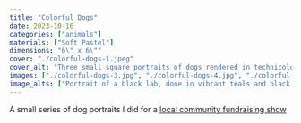 ```yaml
---
title: "Colorful Dogs"
date: 2023-10-16
categories: ["animals"]
materials: ["Soft Pastel"]
dimensions: "6\" x 6\""
cover: "./colorful-dogs-1.jpeg"
cover_alt: "Three small square portraits of dogs rendered in technicolor"
images: ["./colorful-dogs-3.jpg", "./colorful-dogs-4.jpg", "./colorful-dogs-5.jpg", "./colorful-dogs-2.jpg"]
image_alts: ["Portrait of a black lab, done in vibrant teals and black with gold highlights", "Poodle rendered in blues, purples, and teals", "German shepherd dog with vibrant pink and orange fur", "All three portraits in a loose pile next to soft pastel pencils"]
---
```

A small series of dog portraits I did for a [local community fundraising show](https://dakotaartstores.com/exhibits/2023/11/6/6x6-2023)
